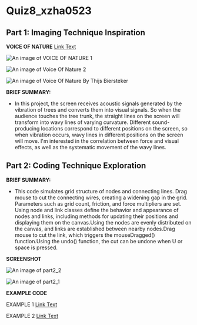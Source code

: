 # Quiz8_xzha0523
## Part 1: Imaging Technique Inspiration
**VOICE OF NATURE**    [Link Text](https://thijsbiersteker.com/voice-of-nature)

![An image of VOICE OF NATURE 1](readmeImages/VOICE_OF_NATURE_1_500_x_246.jpg)

![An image of Voice Of Nature 2](readmeImages/Voice_Of_Nature_2_500_x_281.jpg)

![An image of Voice Of Nature By Thijs Biersteker](readmeImages/Voice_Of_Nature_By_Thijs_Biersteker_500_x_285.jpg)

**BRIEF SUMMARY:**

- In this project, the screen receives acoustic signals generated by the vibration of trees and converts them into visual signals.  So when the audience touches the tree trunk, the straight lines on the screen will transform into wavy lines of varying curvature.  Different sound-producing locations correspond to different positions on the screen, so when vibration occurs, wavy lines in different positions on the screen will move.  I'm interested in the correlation between force and visual effects, as well as the systematic movement of the wavy lines.
## Part 2: Coding Technique Exploration

**BRIEF SUMMARY:**
- This code simulates grid structure of nodes and connecting lines. Drag mouse to cut the connecting wires, creating a widening gap in the grid. Parameters such as grid count, friction, and force multipliers are set. Using node and link classes define the behavior and appearance of nodes and links, including methods for updating their positions and displaying them on the canvas.Using the nodes are evenly distributed on the canvas, and links are established between nearby nodes.Drag mouse to cut the link, which triggers the mouseDragged() function.Using the undo() function, the cut can be undone when U or space is pressed.

**SCREENSHOT**

![An image of part2_2](readmeImages/part2_2_500_x_493.jpg)

![An image of part2_1](readmeImages/part2_1_500_x_493.jpg)


**EXAMPLE CODE**

EXAMPLE 1 [Link Text](https://openprocessing.org/sketch/2136848)

EXAMPLE 2 [Link Text](https://openprocessing.org/sketch/2218092)